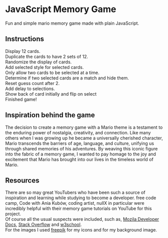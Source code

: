# JavaScript Memory Game 

Fun and simple mario memory game made with plain JavaScript.

## Instructions

Display 12 cards. <br>
Duplicate the cards to have 2 sets of 12.<br>
Randomize the display of cards.<br>
Add selected style for selected cards.<br>
Only allow two cards to be selected at a time.<br>
Determine if two selected cards are a match and hide them.<br>
Reset guess count after 2.<br>
Add delay to selections.<br>
Show back of card initially and flip on select<br>
Finished game! <br>


## Inspiration behind the game 

The decision to create a memory game with a Mario theme is a testament to the enduring power of nostalgia, creativity, and connection. Like many others when I was growing up he became a universally cherished character, Mario transcends the barriers of age, language, and culture, unifying us through shared memories of his adventures. By weaving this iconic figure into the fabric of a memory game, I wanted to pay homage to the joy and excitement that Mario has brought into our lives in the timeless world of Mario.

## Resources 
There are so may great YouTubers who have been such a source of inspiration and learning while studying to become a developer.
free code camp, Code with Ania Kubów, coding artist, nullX in particular were incredibly helpful with their memory game tutorials on YouTube for this project. <br>
Of course all the usual suspects were included, such as,  [Mozila Developer Docs](https://developer.mozilla.org/en-US/), [Stack Overflow](https://stackoverflow.com/) and
[w3school](https://www.w3schools.com/ ).<br>
For the images I used [freepik](https://www.freepik.com/) for my icons and for my background image. 



